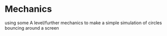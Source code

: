 # Mechanics
using some A level/further mechanics to make a simple simulation of circles bouncing around a screen
